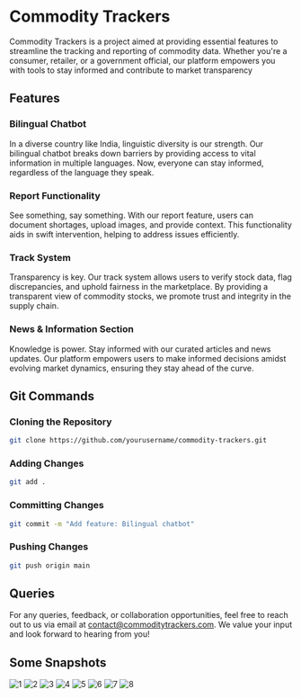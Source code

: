 # Commodity Trackers

Commodity Trackers is a project aimed at providing essential features to streamline the tracking and reporting of commodity data. Whether you're a consumer, retailer, or a government official, our platform empowers you with tools to stay informed and contribute to market transparency

## Features

### Bilingual Chatbot
In a diverse country like India, linguistic diversity is our strength. Our bilingual chatbot breaks down barriers by providing access to vital information in multiple languages. Now, everyone can stay informed, regardless of the language they speak.

### Report Functionality
See something, say something. With our report feature, users can document shortages, upload images, and provide context. This functionality aids in swift intervention, helping to address issues efficiently.

### Track System
Transparency is key. Our track system allows users to verify stock data, flag discrepancies, and uphold fairness in the marketplace. By providing a transparent view of commodity stocks, we promote trust and integrity in the supply chain.

### News & Information Section
Knowledge is power. Stay informed with our curated articles and news updates. Our platform empowers users to make informed decisions amidst evolving market dynamics, ensuring they stay ahead of the curve.

## Git Commands

### Cloning the Repository
```bash
git clone https://github.com/yourusername/commodity-trackers.git
```

### Adding Changes
```bash
git add .
```

### Committing Changes
```bash
git commit -m "Add feature: Bilingual chatbot"
```

### Pushing Changes
```bash
git push origin main
```

## Queries

For any queries, feedback, or collaboration opportunities, feel free to reach out to us via email at [contact@commoditytrackers.com](mailto:sagarjha2004@gmail.com). We value your input and look forward to hearing from you!


## Some Snapshots
![1](https://github.com/Sagar-03/Commodity-Tracker/assets/146898741/d7c174ff-5b50-4aff-99d4-cf01b6239e85)
![2](https://github.com/Sagar-03/Commodity-Tracker/assets/146898741/9d4ed63d-5976-4956-acba-14c9c381116d)
![3](https://github.com/Sagar-03/Commodity-Tracker/assets/146898741/342830bb-aa66-4df3-afaf-b09c47193b57)
![4](https://github.com/Sagar-03/Commodity-Tracker/assets/146898741/19347744-966d-4907-8b28-9f70600e351e)
![5](https://github.com/Sagar-03/Commodity-Tracker/assets/146898741/b84f3625-0d9b-4086-9ca2-82ffecdf80ae)
![6](https://github.com/Sagar-03/Commodity-Tracker/assets/146898741/2aac7dbf-c948-448a-8ead-1faf495dba83)
![7](https://github.com/Sagar-03/Commodity-Tracker/assets/146898741/51e7f196-5285-4784-9f56-91b30adb9f5f)
![8](https://github.com/Sagar-03/Commodity-Tracker/assets/146898741/5f5a074e-2175-4cf7-862c-3be74d39e06e)
